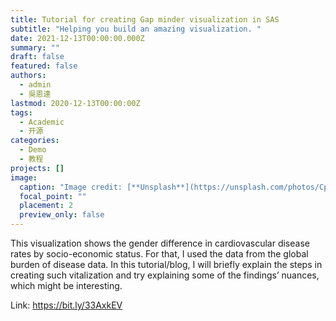 ```yaml
---
title: Tutorial for creating Gap minder visualization in SAS
subtitle: "Helping you build an amazing visualization. "
date: 2021-12-13T00:00:00.000Z
summary: ""
draft: false
featured: false
authors:
  - admin
  - 吳恩達
lastmod: 2020-12-13T00:00:00Z
tags:
  - Academic
  - 开源
categories:
  - Demo
  - 教程
projects: []
image:
  caption: "Image credit: [**Unsplash**](https://unsplash.com/photos/CpkOjOcXdUY)"
  focal_point: ""
  placement: 2
  preview_only: false
---
```

<!--StartFragment-->

This visualization shows the gender difference in cardiovascular disease rates by socio-economic status. For that, I used the data from the global burden of disease data. In this tutorial/blog, I will briefly explain the steps in creating such vitalization and try explaining some of the findings’ nuances, which might be interesting.

Link: <https://bit.ly/33AxkEV>

<!--EndFragment-->